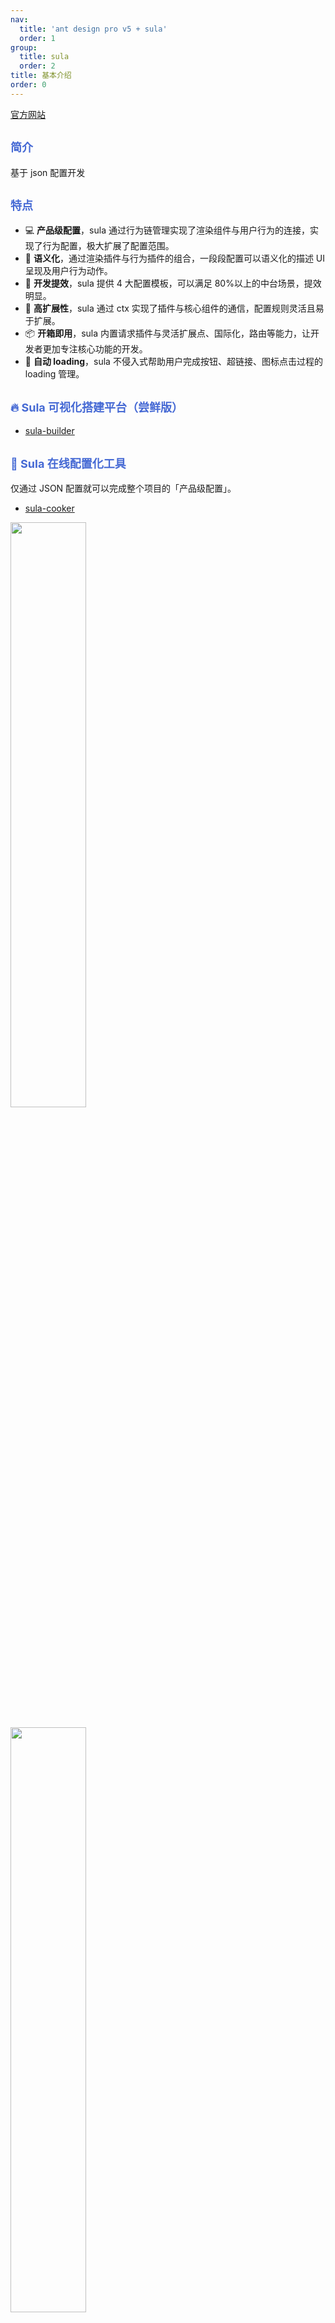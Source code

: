 ```yaml
---
nav:
  title: 'ant design pro v5 + sula'
  order: 1
group:
  title: sula
  order: 2
title: 基本介绍
order: 0
---
```


[官方网站](https://docs.sula.now.sh/guide/ctx)

## <span style="font-size:18px; color: #4569d4">简介</span>

基于 json 配置开发

## <span style="font-size:18px; color: #4569d4">特点</span>

- 💻 **产品级配置**，sula 通过行为链管理实现了渲染组件与用户行为的连接，实现了行为配置，极大扩展了配置范围。
- 🌴 **语义化**，通过渲染插件与行为插件的组合，一段段配置可以语义化的描述 UI 呈现及用户行为动作。
- 🚀 **开发提效**，sula 提供 4 大配置模板，可以满足 80%以上的中台场景，提效明显。
- 🔌 **高扩展性**，sula 通过 ctx 实现了插件与核心组件的通信，配置规则灵活且易于扩展。
- 📦 **开箱即用**，sula 内置请求插件与灵活扩展点、国际化，路由等能力，让开发者更加专注核心功能的开发。
- 📀 **自动 loading**，sula 不侵入式帮助用户完成按钮、超链接、图标点击过程的 loading 管理。

## <span style="font-size:18px; color: #4569d4">🔥 Sula 可视化搭建平台（尝鲜版）</span>

- [sula-builder](https://build.sula.now.sh)

## <span style="font-size:18px; color: #4569d4">🍳 Sula 在线配置化工具</span>

仅通过 JSON 配置就可以完成整个项目的「产品级配置」。

- [sula-cooker](https://cook.sula.now.sh)

<div>
  <img src="https://img.alicdn.com/tfs/TB1l6A_HXY7gK0jSZKzXXaikpXa-2680-1412.png" width="49%"/>
  <br><br>
  <img src="https://img.alicdn.com/tfs/TB1VWE5HkT2gK0jSZFkXXcIQFXa-2682-1412.png" width="49%"/>
</div>

## <span style="font-size:18px; color: #4569d4">🥗 Real Sula</span>

[sula-real](https://github.com/umijs/sula-real) 是面向 admin 中台应用场景的 low pro code 解决方案，[预览地址](https://real.sula.now.sh/)。

## <span style="font-size:18px; color: #4569d4">🍙 例子</span>

- [sula-samples](https://github.com/umijs/sula-samples) by umi
